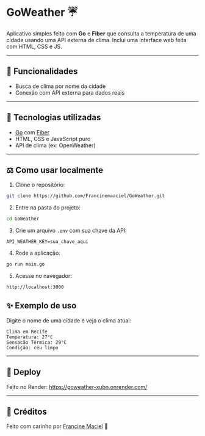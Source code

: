 # GoWeather ☔️

Aplicativo simples feito com **Go** e **Fiber** que consulta a temperatura de uma cidade usando uma API externa de clima. Inclui uma interface web feita com HTML, CSS e JS.

---

## 📅 Funcionalidades

* Busca de clima por nome da cidade
* Conexão com API externa para dados reais

---

## 🚀 Tecnologias utilizadas

* [Go](https://golang.org/) com [Fiber](https://gofiber.io/)
* HTML, CSS e JavaScript puro
* API de clima (ex: OpenWeather)

---

## ⚖️ Como usar localmente

1. Clone o repositório:

```bash
git clone https://github.com/Francinemaaciel/GoWeather.git
```

2. Entre na pasta do projeto:

```bash
cd GoWeather
```

3. Crie um arquivo `.env` com sua chave da API:

```env
API_WEATHER_KEY=sua_chave_aqui
```

4. Rode a aplicação:

```bash
go run main.go
```

5. Acesse no navegador:

```
http://localhost:3000
```

## ✨ Exemplo de uso

Digite o nome de uma cidade e veja o clima atual:

```
Clima em Recife
Temperatura: 27°C
Sensacão Térmica: 29°C
Condição: céu limpo
```
---

## 🛁 Deploy

Feito no Render: https://goweather-xubn.onrender.com/

---

## 🌟 Créditos

Feito com carinho por [Francine Maciel](https://github.com/Francinemaaciel) 🧳
